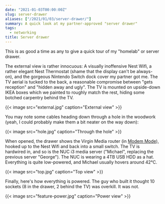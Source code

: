 ```yaml
---
date: "2021-01-03T00:00:00Z"
slug: server-drawer
aliases: ["/2021/01/03/server-drawer/"]
summary: A quick look at my partner-approved "server drawer"
tags:
  - networking
title: Server drawer
---
```


<!-- markdownlint-disable MD013 -->

This is as good a time as any to give a quick tour of my "homelab" or server drawer.

The external view is rather innocuous: A visually inoffensive Nest Wifi, a rather elegant Nest Thermostat (shame that the display can't be always-on), and the gorgeous Nintendo Switch dock cover my partner got me. The TV aerial is tucked to the back, a reasonable compromise between "gets reception" and "hidden away and ugly". The TV is mounted on upside-down IKEA boxes which we painted to roughly match the rest, hiding some botched carpentry behind the TV.

{{< image src="external.jpg" caption="External view" >}}

You may note some cables heading down through a hole in the woodwork (yeah, I could probably make them a bit neater on the way down):

{{< image src="hole.jpg" caption="Through the hole" >}}

When opened, the drawer shows the Virgin Media router (in [Modem Mode][modem-mode]), hooked up to the Nest Wifi and back into a small switch. The TV is hardwired in, and so is the NUC i3 media server ("Michael", replacing the previous server "George"). The NUC is wearing a 4TB USB HDD as a hat. Everything is quite low-powered, and Michael usually hovers around 42°C.

[modem-mode]: https://www.virginmedia.com/help/virgin-media-hub-modem-mode

{{< image src="top.jpg" caption="Top view" >}}

Finally, here's how everything is powered. The guy who built it thought 10 sockets (8 in the drawer, 2 behind the TV) was overkill. It was not.

{{< image src="feature-power.jpg" caption="Power view" >}}
